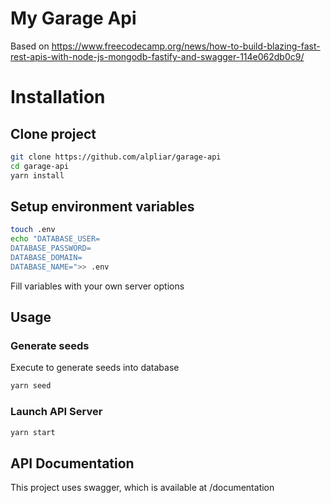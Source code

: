 # My Garage Api

Based on <https://www.freecodecamp.org/news/how-to-build-blazing-fast-rest-apis-with-node-js-mongodb-fastify-and-swagger-114e062db0c9/>

# Installation

## Clone project

```bash
git clone https://github.com/alpliar/garage-api
cd garage-api
yarn install
```

## Setup environment variables

```bash
touch .env
echo "DATABASE_USER=
DATABASE_PASSWORD=
DATABASE_DOMAIN=
DATABASE_NAME=">> .env
```

Fill variables with your own server options

## Usage

### Generate seeds

Execute to generate seeds into database

```bash
yarn seed
```

### Launch API Server

```bash
yarn start
```

## API Documentation

This project uses swagger, which is available at /documentation
